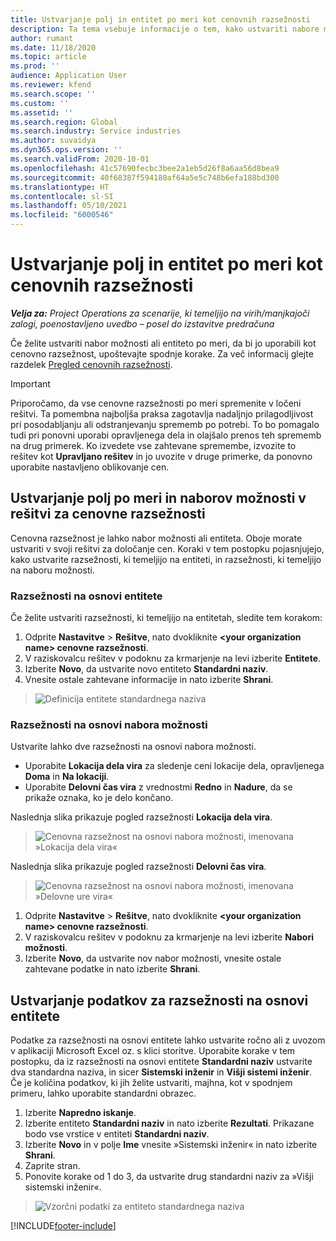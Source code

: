 ```yaml
---
title: Ustvarjanje polj in entitet po meri kot cenovnih razsežnosti
description: Ta tema vsebuje informacije o tem, kako ustvariti nabore možnosti ali entitete po meri.
author: rumant
ms.date: 11/18/2020
ms.topic: article
ms.prod: ''
audience: Application User
ms.reviewer: kfend
ms.search.scope: ''
ms.custom: ''
ms.assetid: ''
ms.search.region: Global
ms.search.industry: Service industries
ms.author: suvaidya
ms.dyn365.ops.version: ''
ms.search.validFrom: 2020-10-01
ms.openlocfilehash: 41c57690fecbc3bee2a1eb5d26f8a6aa56d8bea9
ms.sourcegitcommit: 40f68387f594180af64a5e5c748b6efa188bd300
ms.translationtype: HT
ms.contentlocale: sl-SI
ms.lasthandoff: 05/10/2021
ms.locfileid: "6000546"
---
```

# <a name="create-custom-fields-and-entities-as-pricing-dimensions"></a>Ustvarjanje polj in entitet po meri kot cenovnih razsežnosti

_**Velja za:** Project Operations za scenarije, ki temeljijo na virih/manjkajoči zalogi, poenostavljeno uvedbo – posel do izstavitve predračuna_

Če želite ustvariti nabor možnosti ali entiteto po meri, da bi jo uporabili kot cenovno razsežnost, upoštevajte spodnje korake. Za več informacij glejte razdelek [Pregled cenovnih razsežnosti](pricing-dimensions-overview.md).  

> [!IMPORTANT]
> Priporočamo, da vse cenovne razsežnosti po meri spremenite v ločeni rešitvi. Ta pomembna najboljša praksa zagotavlja nadaljnjo prilagodljivost pri posodabljanju ali odstranjevanju sprememb po potrebi. To bo pomagalo tudi pri ponovni uporabi opravljenega dela in olajšalo prenos teh sprememb na drug primerek. Ko izvedete vse zahtevane spremembe, izvozite to rešitev kot **Upravljano rešitev** in jo uvozite v druge primerke, da ponovno uporabite nastavljeno oblikovanje cen.

  
## <a name="create-custom-fields-and-option-sets-in-the-pricing-dimension-solution"></a>Ustvarjanje polj po meri in naborov možnosti v rešitvi za cenovne razsežnosti

Cenovna razsežnost je lahko nabor možnosti ali entiteta. Oboje morate ustvariti v svoji rešitvi za določanje cen. Koraki v tem postopku pojasnjujejo, kako ustvarite razsežnosti, ki temeljijo na entiteti, in razsežnosti, ki temeljijo na naboru možnosti.

### <a name="entity-based-dimensions"></a>Razsežnosti na osnovi entitete
Če želite ustvariti razsežnosti, ki temeljijo na entitetah, sledite tem korakom:

1. Odprite **Nastavitve** > **Rešitve**, nato dvokliknite **\<your organization name> cenovne razsežnosti**.
2. V raziskovalcu rešitev v podoknu za krmarjenje na levi izberite **Entitete**.
3. Izberite **Novo**, da ustvarite novo entiteto **Standardni naziv**. 
4. Vnesite ostale zahtevane informacije in nato izberite **Shrani**.

> ![Definicija entitete standardnega naziva](media/Standard-Title-entity-definition.png)

### <a name="option-set-based-dimensions"></a>Razsežnosti na osnovi nabora možnosti 
Ustvarite lahko dve razsežnosti na osnovi nabora možnosti. 

- Uporabite **Lokacija dela vira** za sledenje ceni lokacije dela, opravljenega **Doma** in **Na lokaciji**. 
- Uporabite **Delovni čas vira** z vrednostmi **Redno** in **Nadure**, da se prikaže oznaka, ko je delo končano.

Naslednja slika prikazuje pogled razsežnosti **Lokacija dela vira**. 

> ![Cenovna razsežnost na osnovi nabora možnosti, imenovana »Lokacija dela vira«](media/Option-set-PD-called-Resource-Work-Location.png)

Naslednja slika prikazuje pogled razsežnosti **Delovni čas vira**. 

> ![Cenovna razsežnost na osnovi nabora možnosti, imenovana »Delovne ure vira«](media/Option-set-PD-called-Resource-Work-Hours.png)

1. Odprite **Nastavitve** > **Rešitve**, nato dvokliknite **\<your organization name> cenovne razsežnosti**. 
2. V raziskovalcu rešitev v podoknu za krmarjenje na levi izberite **Nabori možnosti**. 
3. Izberite **Novo**, da ustvarite nov nabor možnosti, vnesite ostale zahtevane podatke in nato izberite **Shrani**.

## <a name="create-data-for-entity-based-dimensions"></a>Ustvarjanje podatkov za razsežnosti na osnovi entitete

Podatke za razsežnosti na osnovi entitete lahko ustvarite ročno ali z uvozom v aplikaciji Microsoft Excel oz. s klici storitve. Uporabite korake v tem postopku, da iz razsežnosti na osnovi entitete **Standardni naziv** ustvarite dva standardna naziva, in sicer **Sistemski inženir** in **Višji sistemi inženir**. Če je količina podatkov, ki jih želite ustvariti, majhna, kot v spodnjem primeru, lahko uporabite standardni obrazec.

1. Izberite **Napredno iskanje**.
2. Izberite entiteto **Standardni naziv** in nato izberite **Rezultati**. Prikazane bodo vse vrstice v entiteti **Standardni naziv**.
3. Izberite **Novo** in v polje **Ime** vnesite »Sistemski inženir« in nato izberite **Shrani**.
4. Zaprite stran. 
5. Ponovite korake od 1 do 3, da ustvarite drug standardni naziv za »Višji sistemski inženir«.

> ![Vzorčni podatki za entiteto standardnega naziva](media/ST-data.png)


[!INCLUDE[footer-include](../includes/footer-banner.md)]